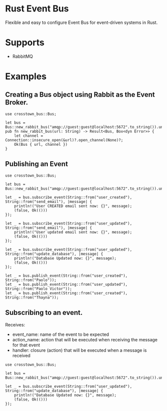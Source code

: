 # Rust Event Bus
Flexible and easy to configure Event Bus for event-driven systems in Rust.

# Supports
- RabbitMQ

# Examples

## Creating a Bus object using Rabbit as the Event Broker.     
```
use crosstown_bus::Bus;

let bus = Bus::new_rabbit_bus("amqp://guest:guest@localhost:5672".to_string()).unwrap();
pub fn new_rabbit_bus(url: String) -> Result<Bus, Box<dyn Error>> {
    let channel = Connection::insecure_open(&url)?.open_channel(None)?;
    Ok(Bus { url, channel })
}
```

## Publishing an Event
```
use crosstown_bus::Bus;

let bus = Bus::new_rabbit_bus("amqp://guest:guest@localhost:5672".to_string()).unwrap();

let _ = bus.subscribe_event(String::from("user_created"), String::from("send_email"), |message| {
    println!("User CREATED email sent now: {}", message);
    (false, Ok(()))
});

let _ = bus.subscribe_event(String::from("user_updated"), String::from("send_email"), |message| {
    println!("User updated email sent now: {}", message);
    (false, Ok(()))
});

let _ = bus.subscribe_event(String::from("user_updated"), String::from("update_database"), |message| {
    println!("Database Updated now: {}", message);
    (false, Ok(()))
});

let _ = bus.publish_event(String::from("user_created"), String::from("Paolo"));
let _ = bus.publish_event(String::from("user_updated"), String::from("Paolo Victor"));
let _ = bus.publish_event(String::from("user_created"), String::from("Thayna"));
```

## Subscribing to an event.
Receives:
- event_name: name of the event to be expected
- action_name: action that will be executed when receiving the message for that event
- handler: closure (action) that will be executed when a message is received

```
use crosstown_bus::Bus;

let bus = Bus::new_rabbit_bus("amqp://guest:guest@localhost:5672".to_string()).unwrap();

let _ = bus.subscribe_event(String::from("user_updated"), String::from("update_database"), |message| {
    println!("Database Updated now: {}", message);
    (false, Ok(()))
});
```